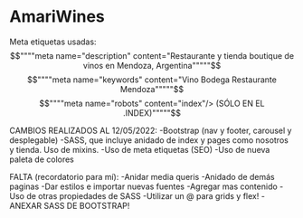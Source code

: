 # AmariWines
Meta etiquetas usadas:
$$""""meta name="description" content="Restaurante y tienda boutique de vinos en Mendoza, Argentina"""""$$
$$""""meta name="keywords" content="Vino Bodega Restaurante Mendoza"""""$$
$$""""meta name="robots" content="index"/> (SÓLO EN EL .INDEX)"""""$$
 
 
 CAMBIOS REALIZADOS AL 12/05/2022:
 -Bootstrap (nav y footer, carousel y desplegable)
 -SASS, que incluye anidado de index y pages como nosotros y tienda. Uso de mixins.
 -Uso de meta etiquetas (SEO)
 -Uso de nueva paleta de colores
 
 FALTA (recordatorio para mí):
 -Anidar media queris
 -Anidado de demás paginas
 -Dar estilos e importar nuevas fuentes
 -Agregar mas contenido
 -Uso de otras propiedades de SASS
 -Utilizar un @ para grids y flex!
 -ANEXAR SASS DE BOOTSTRAP!
 
